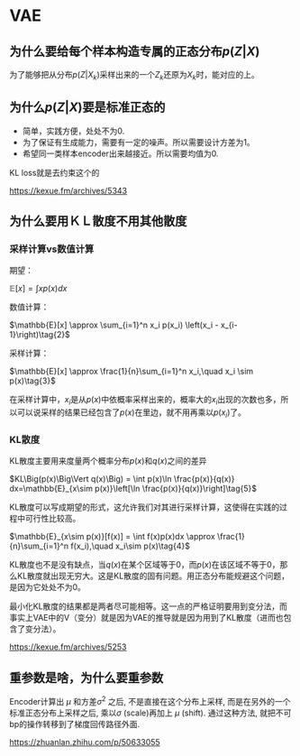 # VAE

## 为什么要给每个样本构造专属的正态分布$p(Z|X)$

为了能够把从分布$p(Z|X_k)$采样出来的一个$Z_k$还原为$X_k$时，能对应的上。

## 为什么$p(Z|X)$要是标准正态的

- 简单，实践方便，处处不为0.
- 为了保证有生成能力，需要有一定的噪声。所以需要设计方差为1。
- 希望同一类样本encoder出来越接近。所以需要均值为0.

KL loss就是去约束这个的

https://kexue.fm/archives/5343

## 为什么要用ＫＬ散度不用其他散度

### 采样计算vs数值计算

期望：

$\mathbb{E}[x] = \int x p(x)dx\tag{1}$

数值计算：

$\mathbb{E}[x] \approx \sum_{i=1}^n x_i p(x_i) \left(x_i - x_{i-1}\right)\tag{2}$

采样计算：

$\mathbb{E}[x] \approx \frac{1}{n}\sum_{i=1}^n x_i,\quad x_i \sim p(x)\tag{3}$

在采样计算中，$x_i$是从$p(x)$中依概率采样出来的，概率大的$x_i$出现的次数也多，所以可以说采样的结果已经包含了$p(x)$在里边，就不用再乘以$p(x_i)$了。

### KL散度

KL散度主要用来度量两个概率分布$p(x)$和$q(x)$之间的差异

$KL\Big(p(x)\Big\Vert q(x)\Big) = \int p(x)\ln \frac{p(x)}{q(x)} dx=\mathbb{E}_{x\sim p(x)}\left[\ln \frac{p(x)}{q(x)}\right]\tag{5}$

KL散度可以写成期望的形式，这允许我们对其进行采样计算，这使得在实践的过程中可行性比较高。

$\mathbb{E}_{x\sim p(x)}[f(x)] = \int f(x)p(x)dx \approx \frac{1}{n}\sum_{i=1}^n f(x_i),\quad x_i\sim p(x)\tag{4}$

KL散度也不是没有缺点，当$q(x)$在某个区域等于0，而$p(x)$在该区域不等于0，那么KL散度就出现无穷大。这是KL散度的固有问题。用正态分布能规避这个问题，是因为它处处不为0。

最小化KL散度的结果都是两者尽可能相等。这一点的严格证明要用到变分法，而事实上VAE中的V（变分）就是因为VAE的推导就是因为用到了KL散度（进而也包含了变分法）。

https://kexue.fm/archives/5253

## 重参数是啥，为什么要重参数

Encoder计算出 $\mu$ 和方差$\sigma^2$ 之后, 不是直接在这个分布上采样, 而是在另外的一个标准正态分布上采样之后, 乘以$\sigma$  (scale)再加上 $\mu$ (shift). 通过这种方法, 就把不可bp的操作转移到了梯度回传路径外面.

https://zhuanlan.zhihu.com/p/50633055





